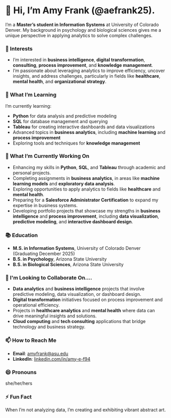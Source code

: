 # 👋 Hi, I’m Amy Frank (@aefrank25).

I’m a **Master’s student in Information Systems** at University of Colorado Denver.
My background in psychology and biological sciences gives me a unique perspective in applying analytics to solve complex challenges.

### 👀 Interests

- I’m interested in **business intelligence**, **digital transformation**, **consulting**, **process improvement**, and **knowledge management**. 
- I’m passionate about leveraging analytics to improve efficiency, uncover insights, and address challenges, particularly in fields like **healthcare**, **mental health**, and **organizational strategy**.

### 🌱 What I’m Learning

I’m currently learning:
- **Python** for data analysis and predictive modeling
- **SQL** for database management and querying
- **Tableau** for creating interactive dashboards and data visualizations
- Advanced topics in **business analytics**, including **machine learning** and **process improvement**
- Exploring tools and techniques for **knowledge management**

### 🚀 What I’m Currently Working On

- Enhancing my skills in **Python**, **SQL**, and **Tableau** through academic and personal projects.  
- Completing assignments in **business analytics**, in areas like **machine learning models** and **exploratory data analysis**.  
- Exploring opportunities to apply analytics to fields like **healthcare** and **mental health**.  
- Preparing for a **Salesforce Administrator Certification** to expand my expertise in business systems.  
- Developing portfolio projects that showcase my strengths in **business intelligence** and **process improvement**, including **data visualization**, **predictive modeling**, and **interactive dashboard design**.

### 📚 Education

- **M.S. in Information Systems**, University of Colorado Denver (Graduating December 2025)  
- **B.S. in Psychology**, Arizona State University  
- **B.S. in Biological Sciences**, Arizona State University
  
### 💞️ I'm Looking to Collaborate On....

- **Data analytics** and **business intelligence** projects that involve predictive modeling, data visualization, or dashboard design.
- **Digital transformation** initiatives focused on process improvement and operational efficiency.
- Projects in **healthcare analytics** and **mental health** where data can drive meaningful insights and solutions.
- **Cloud computing** and **tech consulting** applications that bridge technology and business strategy.

### 📫 How to Reach Me

- **Email**: [amyfrank@asu.edu](mailto:amyfrank@asu.edu)  
- **LinkedIn**: [linkedin.com/in/amy-e-f94](https://www.linkedin.com/in/amy-e-f94/)

### 😄 Pronouns

she/her/hers

### ⚡ Fun Fact

When I’m not analyzing data, I’m creating and exhibiting vibrant abstract art.
<!---
aefrank25/aefrank25 is a ✨ special ✨ repository because its `README.md` (this file) appears on your GitHub profile.
You can click the Preview link to take a look at your changes.
--->
